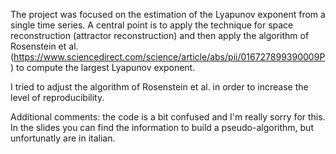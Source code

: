 The project was focused on the estimation of the Lyapunov exponent from a single time series. A central point is to apply the technique for space reconstruction (attractor reconstruction) and then apply the algorithm of Rosenstein et al. (https://www.sciencedirect.com/science/article/abs/pii/016727899390009P) to compute the largest Lyapunov exponent. 

I tried to adjust the algorithm of Rosenstein et al. in order to increase the level of reproducibility.

Additional comments:
the code is a bit confused and I'm really sorry for this. In the slides you can find the information to build a pseudo-algorithm, but unfortunatly are in italian. 
